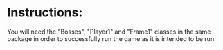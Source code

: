 # Instructions:

You will need the "Bosses", "Player1" and "Frame1" classes in the same package in order to successfully run the game as it is intended to be run.
